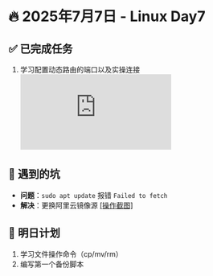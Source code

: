 # 🔥 2025年7月7日 - Linux Day7 
## ✅ 已完成任务
1. 学习配置动态路由的端口以及实操连接![模型图](https://github.com/YJUNO6/cloud-devops-learning/edit/main/0_成长日记/20250707_Day7/notes.md)

## 🐞 遇到的坑
- **问题**：`sudo apt update` 报错 `Failed to fetch`
- **解决**：更换阿里云镜像源 [[操作截图]](screenshot/apt-error-fix.png)

## 📌 明日计划
1. 学习文件操作命令（cp/mv/rm）
2. 编写第一个备份脚本
